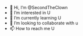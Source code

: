 - 👋 Hi, I’m @SecondTheClown
- 👀 I’m interested in U
- 🌱 I’m currently learning U
- 💞️ I’m looking to collaborate with u
- 📫 How to reach me U

<!---
SecondTheClown/SecondTheClown is a ✨ special ✨ repository because its `README.md` (this file) appears on your GitHub profile.
You can click the Preview link to take a look at your changes.
--->
